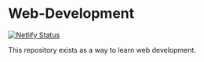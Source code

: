 # Web-Development

[![Netlify Status](https://api.netlify.com/api/v1/badges/b20679c6-559e-44e7-874b-37dd597ae5d0/deploy-status)](https://app.netlify.com/sites/teddyc400/deploys)

This repository exists as a way to learn web development.
